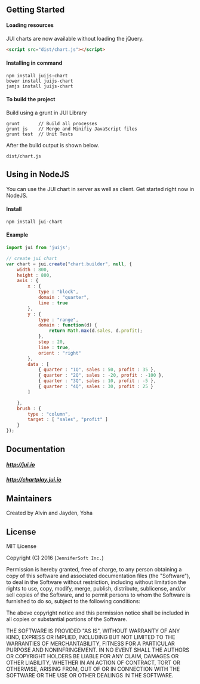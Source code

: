 ## Getting Started

#### Loading resources
JUI charts are now available without loading the jQuery.
```html
<script src="dist/chart.js"></script>
```

#### Installing in command
```
npm install juijs-chart
bower install juijs-chart
jamjs install juijs-chart
```

#### To build the project
Build using a grunt in JUI Library
```
grunt       // Build all processes
grunt js    // Merge and Minifiy JavaScript files
grunt test  // Unit Tests
```
After the build output is shown below.
```
dist/chart.js
```

## Using in NodeJS
You can use the JUI chart in server as well as client.
Get started right now in NodeJS.

#### Install
```
npm install jui-chart
```

#### Example
```js
import jui from 'juijs';

// create jui chart 
var chart = jui.create("chart.builder", null, {
    width : 800,
    height : 800,
    axis : {
        x : {
            type : "block",
            domain : "quarter",
            line : true
        },
        y : {
            type : "range",
            domain : function(d) {
                return Math.max(d.sales, d.profit);
            },
            step : 20,
            line : true,
            orient : "right"
        },
        data : [
            { quarter : "1Q", sales : 50, profit : 35 },
            { quarter : "2Q", sales : -20, profit : -100 },
            { quarter : "3Q", sales : 10, profit : -5 },
            { quarter : "4Q", sales : 30, profit : 25 }
        ]

    },
    brush : {
        type : "column",
        target : [ "sales", "profit" ]
    }
});
```

## Documentation

##### http://jui.io
##### http://chartplay.jui.io

## Maintainers

Created by Alvin and Jayden, Yoha

## License

MIT License 

Copyright (C) 2016 (```JenniferSoft Inc.```)

Permission is hereby granted, free of charge, to any person obtaining a copy
of this software and associated documentation files (the "Software"), to deal
in the Software without restriction, including without limitation the rights
to use, copy, modify, merge, publish, distribute, sublicense, and/or sell
copies of the Software, and to permit persons to whom the Software is
furnished to do so, subject to the following conditions:

The above copyright notice and this permission notice shall be included in
all copies or substantial portions of the Software.

THE SOFTWARE IS PROVIDED "AS IS", WITHOUT WARRANTY OF ANY KIND, EXPRESS OR
IMPLIED, INCLUDING BUT NOT LIMITED TO THE WARRANTIES OF MERCHANTABILITY,
FITNESS FOR A PARTICULAR PURPOSE AND NONINFRINGEMENT. IN NO EVENT SHALL THE
AUTHORS OR COPYRIGHT HOLDERS BE LIABLE FOR ANY CLAIM, DAMAGES OR OTHER
LIABILITY, WHETHER IN AN ACTION OF CONTRACT, TORT OR OTHERWISE, ARISING FROM,
OUT OF OR IN CONNECTION WITH THE SOFTWARE OR THE USE OR OTHER DEALINGS IN
THE SOFTWARE.
